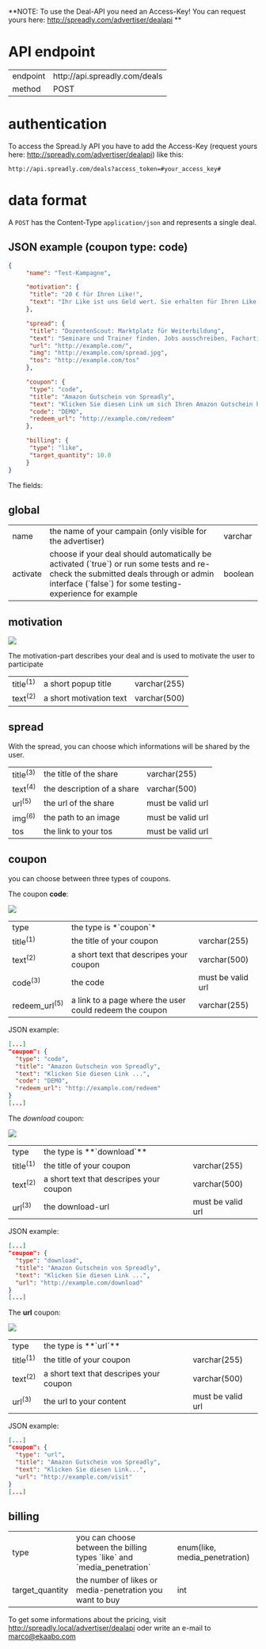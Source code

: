 **NOTE: To use the Deal-API you need an Access-Key! You can request yours here: http://spreadly.com/advertiser/dealapi **

# API endpoint

<table>
  <tr>
    <td>endpoint</td>
    <td>http://api.spreadly.com/deals</td>
  </tr>
  <tr>
    <td>method</td>
    <td>POST</td>
  </tr>
</table>

# authentication

To access the Spread.ly API you have to add the Access-Key (request yours here: http://spreadly.com/advertiser/dealapi) like this:


```
http://api.spreadly.com/deals?access_token=#your_access_key#
```

# data format

A `POST` has the Content-Type `application/json` and represents a single deal.

## JSON example (coupon type: code)

```json
{
     "name": "Test-Kampagne",

     "motivation": {
      "title": "20 € für Ihren Like!",
      "text": "Ihr Like ist uns Geld wert. Sie erhalten für Ihren Like einen 20 Euro Amazon Gutschein! Like klicken und danach sofort Gutschein herunterladen."
     },

     "spread": {
      "title": "DozentenScout: Marktplatz für Weiterbildung",
      "text": "Seminare und Trainer finden, Jobs ausschreiben, Fachartikel aus der Weiterbildungsbranche lesen.",
      "url": "http://example.com/",
      "img": "http://example.com/spread.jpg",
      "tos": "http://example.com/tos"
     },

     "coupon": {
      "type": "code",
      "title": "Amazon Gutschein von Spreadly",
      "text": "Klicken Sie diesen Link um sich Ihren Amazon Gutschein herunter zu laden. Sie können diesen Gutschein uneingeschränkt nutzen und auch an Dritte weitergeben.",
      "code": "DEMO",
      "redeem_url": "http://example.com/redeem"
     },

     "billing": {
      "type": "like",
      "target_quantity": 10.0
     }
}
```

The fields:

## global

<table>
  <tr>
    <td>name</td>
    <td>the name of your campain (only visible for the advertiser)</td>
    <td>varchar</td>
  </tr>
  <tr>
    <td>activate</td>
    <td>choose if your deal should automatically be activated (`true`) or run some tests and re-check the submitted deals through or admin interface (`false`) for some testing-experience for example</td>
    <td>boolean</td>
  </tr>
</table>

## motivation

<img src="http://spreadly.com/img/popup-deal.png" />

The motivation-part describes your deal and is used to motivate the user to participate

<table>
  <tr>
    <td>title<sup>(1)</sup></td>
    <td>a short popup title</td>
    <td>varchar(255)</td>
  </tr>
  <tr>
    <td>text<sup>(2)</sup></td>
    <td>a short motivation text</td>
    <td>varchar(500)</td>
  </tr>
</table>

## spread

With the spread, you can choose which informations will be shared by the user.

<table>
  <tr>
    <td>title<sup>(3)</sup></td>
    <td>the title of the share</td>
    <td>varchar(255)</td>
  </tr>
  <tr>
    <td>text<sup>(4)</sup></td>
    <td>the description of a share</td>
    <td>varchar(500)</td>
  </tr>
  <tr>
    <td>url<sup>(5)</sup></td>
    <td>the url of the share</td>
    <td>must be valid url</td>
  </tr>
  <tr>
    <td>img<sup>(6)</sup></td>
    <td>the path to an image</td>
    <td>must be valid url</td>
  </tr>
  <tr>
    <td>tos</td>
    <td>the link to your tos</td>
    <td>must be valid url</td>
  </tr>
</table>

## coupon

you can choose between three types of coupons.


The coupon __**code**__:

<img src="http://spreadly.com/img/coupon_type_code.png" />

<table>
  <tr>
    <td>type</td>
    <td>the type is *`coupon`*</td>
    <td></td>
  </tr>
  <tr>
    <td>title<sup>(1)</sup></td>
    <td>the title of your coupon</td>
    <td>varchar(255)</td>
  </tr>
  <tr>
    <td>text<sup>(2)</sup></td>
    <td>a short text that descripes your coupon</td>
    <td>varchar(500)</td>
  </tr>
  <tr>
    <td>code<sup>(3)</sup></td>
    <td>the code</td>
    <td>must be valid url</td>
  </tr>
  <tr>
    <td>redeem_url<sup>(5)</sup></td>
    <td>a link to a page where the user could redeem the coupon</td>
    <td>varchar(255)</td>
  </tr>
</table>

JSON example:

```json
[...]
"coupon": {
  "type": "code",
  "title": "Amazon Gutschein von Spreadly",
  "text": "Klicken Sie diesen Link ...",
  "code": "DEMO",
  "redeem_url": "http://example.com/redeem"
}
[...]
```


The _*download*_ coupon:

<img src="http://spreadly.com/img/coupon_type_download.png" />

<table>
  <tr>
    <td>type</td>
    <td>the type is **`download`**</td>
    <td></td>
  </tr>
  <tr>
    <td>title<sup>(1)</sup></td>
    <td>the title of your coupon</td>
    <td>varchar(255)</td>
  </tr>
  <tr>
    <td>text<sup>(2)</sup></td>
    <td>a short text that descripes your coupon</td>
    <td>varchar(500)</td>
  </tr>
  <tr>
    <td>url<sup>(3)</sup></td>
    <td>the download-url</td>
    <td>must be valid url</td>
  </tr>
</table>

JSON example:

```json
[...]
"coupon": {
  "type": "download",
  "title": "Amazon Gutschein von Spreadly",
  "text": "Klicken Sie diesen Link ...",
  "url": "http://example.com/download"
}
[...]
```

The __**url**__ coupon:

<img src="http://spreadly.com/img/coupon_type_url.png" />

<table>
  <tr>
    <td>type</td>
    <td>the type is **`url`**</td>
    <td></td>
  </tr>
  <tr>
    <td>title<sup>(1)</sup></td>
    <td>the title of your coupon</td>
    <td>varchar(255)</td>
  </tr>
  <tr>
    <td>text<sup>(2)</sup></td>
    <td>a short text that descripes your coupon</td>
    <td>varchar(500)</td>
  </tr>
  <tr>
    <td>url<sup>(3)</sup></td>
    <td>the url to your content</td>
    <td>must be valid url</td>
  </tr>
</table>

JSON example:

```json
[...]
"coupon": {
  "type": "url",
  "title": "Amazon Gutschein von Spreadly",
  "text": "Klicken Sie diesen Link...",
  "url": "http://example.com/visit"
}
[...]
```

## billing

<table>
  <tr>
    <td>type</td>
    <td>you can choose between the billing types `like` and `media_penetration`</td>
    <td>enum(like, media_penetration)</td>
  </tr>
  <tr>
    <td>target_quantity</td>
    <td>the number of likes or media-penetration you want to buy</td>
    <td>int</td>
  </tr>
</table>

To get some informations about the pricing, visit http://spreadly.local/advertiser/dealapi oder write an e-mail to marco@ekaabo.com